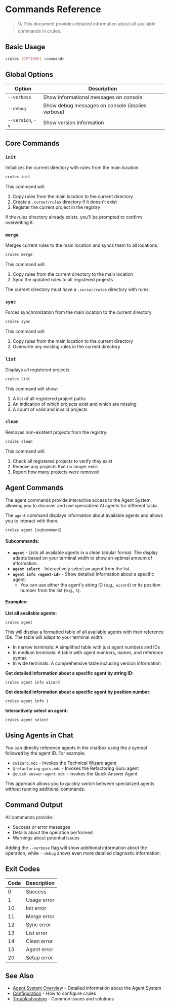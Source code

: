 # Commands Reference

> 🔍 This document provides detailed information about all available commands in crules.

## Basic Usage

```bash
crules [OPTIONS] <command>
```

## Global Options

| Option | Description |
|--------|-------------|
| `--verbose` | Show informational messages on console |
| `--debug` | Show debug messages on console (implies verbose) |
| `--version`, `-v` | Show version information |

## Core Commands

### `init`

Initializes the current directory with rules from the main location.

```bash
crules init
```

This command will:
1. Copy rules from the main location to the current directory
2. Create a `.cursor/rules` directory if it doesn't exist
3. Register the current project in the registry

If the rules directory already exists, you'll be prompted to confirm overwriting it.

### `merge`

Merges current rules to the main location and syncs them to all locations.

```bash
crules merge
```

This command will:
1. Copy rules from the current directory to the main location
2. Sync the updated rules to all registered projects

The current directory must have a `.cursor/rules` directory with rules.

### `sync`

Forces synchronization from the main location to the current directory.

```bash
crules sync
```

This command will:
1. Copy rules from the main location to the current directory
2. Overwrite any existing rules in the current directory

### `list`

Displays all registered projects.

```bash
crules list
```

This command will show:
1. A list of all registered project paths
2. An indication of which projects exist and which are missing
3. A count of valid and invalid projects

### `clean`

Removes non-existent projects from the registry.

```bash
crules clean
```

This command will:
1. Check all registered projects to verify they exist
2. Remove any projects that no longer exist
3. Report how many projects were removed

## Agent Commands

The agent commands provide interactive access to the Agent System, allowing you to discover and use specialized AI agents for different tasks.

The `agent` command displays information about available agents and allows you to interact with them.

```
crules agent [subcommand]
```

#### Subcommands:

- **`agent`** - Lists all available agents in a clean tabular format. The display adapts based on your terminal width to show an optimal amount of information.
- **`agent select`** - Interactively select an agent from the list.
- **`agent info <agent-id>`** - Show detailed information about a specific agent.
  - You can use either the agent's string ID (e.g., `wizard`) or its position number from the list (e.g., `1`).

#### Examples:

**List all available agents:**
```
crules agent
```

This will display a formatted table of all available agents with their reference IDs. The table will adapt to your terminal width:

- In narrow terminals: A simplified table with just agent numbers and IDs
- In medium terminals: A table with agent numbers, names, and reference syntax
- In wide terminals: A comprehensive table including version information

**Get detailed information about a specific agent by string ID:**
```
crules agent info wizard
```

**Get detailed information about a specific agent by position number:**
```
crules agent info 1
```

**Interactively select an agent:**
```
crules agent select
```

## Using Agents in Chat

You can directly reference agents in the chatbox using the `@` symbol followed by the agent ID. For example:

- `@wizard.mdc` - Invokes the Technical Wizard agent
- `@refactoring-guru.mdc` - Invokes the Refactoring Guru agent
- `@quick-answer-agent.mdc` - Invokes the Quick Answer Agent

This approach allows you to quickly switch between specialized agents without running additional commands.

## Command Output

All commands provide:
- Success or error messages
- Details about the operation performed
- Warnings about potential issues

Adding the `--verbose` flag will show additional information about the operation, while `--debug` shows even more detailed diagnostic information.

## Exit Codes

| Code | Description |
|------|-------------|
| 0 | Success |
| 1 | Usage error |
| 10 | Init error |
| 11 | Merge error |
| 12 | Sync error |
| 13 | List error |
| 14 | Clean error |
| 15 | Agent error |
| 20 | Setup error |

## See Also

- [Agent System Overview](./agents.md) - Detailed information about the Agent System
- [Configuration](./configuration.md) - How to configure crules
- [Troubleshooting](./troubleshooting.md) - Common issues and solutions
